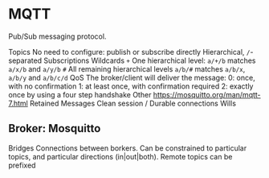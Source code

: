 MQTT
====

Pub/Sub messaging protocol.

Topics
    No need to configure: publish or subscribe directly
    Hierarchical, `/`-separated
    Subscriptions
        Wildcards
            `+` One hierarchical level: `a/+/b` matches `a/x/b` and `a/y/b`
            `#` All remaining hierarchical levels `a/b/#` matches `a/b/x`, `a/b/y` and `a/b/c/d`
QoS
    The broker/client will deliver the message:
        0: once, with no confirmation
        1: at least once, with confirmation required
        2: exactly once by using a four step handshake
Other
    https://mosquitto.org/man/mqtt-7.html
        Retained Messages
        Clean session / Durable connections
        Wills

Broker: Mosquitto
-----------------

Bridges
    Connections between borkers.
        Can be constrained to particular topics, and particular directions (in|out|both).
        Remote topics can be prefixed
        

